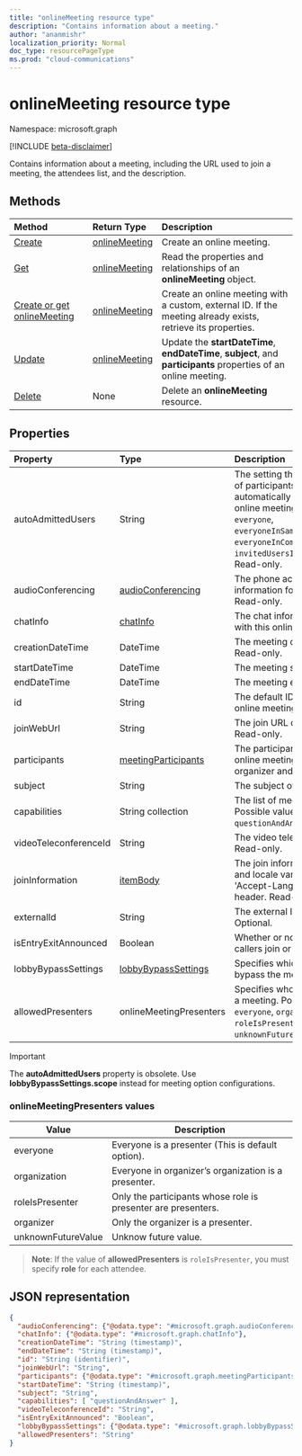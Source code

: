 ```yaml
---
title: "onlineMeeting resource type"
description: "Contains information about a meeting."
author: "ananmishr"
localization_priority: Normal
doc_type: resourcePageType
ms.prod: "cloud-communications"
---
```


# onlineMeeting resource type

Namespace: microsoft.graph

[!INCLUDE [beta-disclaimer](../../includes/beta-disclaimer.md)]

Contains information about a meeting, including the URL used to join a meeting, the attendees list, and the description.

## Methods

| Method                                                             | Return Type                       | Description                                                                                                       |
| :----------------------------------------------------------------- | :-------------------------------- | :---------------------------------------------------------------------------------------------------------------- |
| [Create](../api/application-post-onlineMeetings.md)                | [onlineMeeting](onlinemeeting.md) | Create an online meeting.                                                                                         |
| [Get](../api/onlinemeeting-get.md)                                 | [onlineMeeting](onlinemeeting.md) | Read the properties and relationships of an **onlineMeeting** object.                                             |
| [Create or get onlineMeeting](../api/onlinemeeting-createorget.md) | [onlineMeeting](onlinemeeting.md) | Create an online meeting with a custom, external ID. If the meeting already exists, retrieve its properties.      |
| [Update](../api/onlinemeeting-update.md)                           | [onlineMeeting](onlinemeeting.md) | Update the **startDateTime**, **endDateTime**, **subject**, and **participants** properties of an online meeting. |
| [Delete](../api/onlinemeeting-delete.md)                           | None                              | Delete an **onlineMeeting** resource.                                                                             |

## Properties

| Property              | Type                                          | Description                                                                                                                                                                                                                                                 |
| :-------------------- | :-------------------------------------------- | :---------------------------------------------------------------------------------------------------------------------------------------------------------------------------------------------------------------------------------------------------------- |
| autoAdmittedUsers     | String                                        | The setting that specifies the type of participants that will automatically be allowed into the online meeting. Possible values are: `everyone`, `everyoneInSameAndFederatedCompany`, `everyoneInCompany`, `invitedUsersInCompany`, `organizer`. Read-only. |
| audioConferencing     | [audioConferencing](audioconferencing.md)     | The phone access (dial-in) information for an online meeting. Read-only.                                                                                                                                                                                    |
| chatInfo              | [chatInfo](chatinfo.md)                       | The chat information associated with this online meeting.                                                                                                                                                                                                   |
| creationDateTime      | DateTime                                      | The meeting creation time in UTC. Read-only.                                                                                                                                                                                                                |
| startDateTime         | DateTime                                      | The meeting start time in UTC.                                                                                                                                                                                                                              |
| endDateTime           | DateTime                                      | The meeting end time in UTC.                                                                                                                                                                                                                                |
| id                    | String                                        | The default ID associated with the online meeting. Read-only.                                                                                                                                                                                               |
| joinWebUrl            | String                                        | The join URL of the online meeting. Read-only.                                                                                                                                                                                                              |
| participants          | [meetingParticipants](meetingparticipants.md) | The participants associated with the online meeting.  This includes the organizer and the attendees.                                                                                                                                                        |
| subject               | String                                        | The subject of the online meeting.                                                                                                                                                                                                                          |
| capabilities          | String collection                             | The list of meeting capabilities. Possible values are: `questionAndAnswer`.                                                                                                                                                                                 |
| videoTeleconferenceId | String                                        | The video teleconferencing ID. Read-only.                                                                                                                                                                                                                   |
| joinInformation       | [itemBody](itembody.md)                       | The join information in the language and locale variant specified in 'Accept-Language' request HTTP header. Read-only                                                                                                                                       |
| externalId            | String                                        | The external ID. A custom ID. Optional.                                                                                                                                                                                                                     |
| isEntryExitAnnounced  | Boolean                                       | Whether or not to announce when callers join or leave.                                                                                                                                                                                                      |
| lobbyBypassSettings   | [lobbyBypassSettings](lobbyBypassSettings.md) | Specifies which participants can bypass the meeting lobby.                                                                                                                                                                                                  |
| allowedPresenters     | onlineMeetingPresenters                       | Specifies who can be a presenter in a meeting. Possible values are `everyone`, `organization`, `roleIsPresenter`, `organizer`, and `unknownFutureValue`.                                                                                                                                                                            |

> [!IMPORTANT]
> The **autoAdmittedUsers** property is obsolete. Use **lobbyBypassSettings.scope** instead for meeting option configurations.

### onlineMeetingPresenters values

| Value              | Description                                                   |
| ------------------ | ------------------------------------------------------------- |
| everyone           | Everyone is a presenter (This is default option).             |
| organization       | Everyone in organizer’s organization is a presenter.          |
| roleIsPresenter    | Only the participants whose role is presenter are presenters. |
| organizer          | Only the organizer  is a presenter.                           |
| unknownFutureValue | Unknow future value.                                          |

>**Note**: If the value of **allowedPresenters** is `roleIsPresenter`, you must specify **role** for each attendee.

## JSON representation

<!-- {
  "blockType": "resource",
  "optionalProperties": [
  "externalId"
  ],
  "@odata.type": "microsoft.graph.onlineMeeting"
}-->
```json
{
  "audioConferencing": {"@odata.type": "#microsoft.graph.audioConferencing"},
  "chatInfo": {"@odata.type": "#microsoft.graph.chatInfo"},
  "creationDateTime": "String (timestamp)",
  "endDateTime": "String (timestamp)",
  "id": "String (identifier)",
  "joinWebUrl": "String",
  "participants": {"@odata.type": "#microsoft.graph.meetingParticipants"},
  "startDateTime": "String (timestamp)",
  "subject": "String",
  "capabilities": [ "questionAndAnswer" ],
  "videoTeleconferenceId": "String",
  "isEntryExitAnnounced": "Boolean",
  "lobbyBypassSettings": {"@odata.type": "#microsoft.graph.lobbyBypassSettings"},
  "allowedPresenters": "String"
}
```

<!-- uuid: 8fcb5dbc-d5aa-4681-8e31-b001d5168d79
2015-10-25 14:57:30 UTC -->
<!-- {
  "type": "#page.annotation",
  "description": "onlineMeeting resource",
  "keywords": "",
  "section": "documentation",
  "tocPath": ""
}-->



